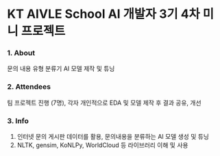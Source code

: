# KT AIVLE School AI 개발자 3기 4차 미니 프로젝트

### 1. About

문의 내용 유형 분류기 AI 모델 제작 및 튜닝

### 2. Attendees

팀 프로젝트 진행 (7명), 각자 개인적으로 EDA 및 모델 제작 후 결과 공유, 개선

### 3. Info

1. 인터넷 문의 게시판 데이터를 활용, 문의내용을 분류하는 AI 모델 생성 및 튜닝
2. NLTK, gensim, KoNLPy, WorldCloud 등 라이브러리 이해 및 사용
